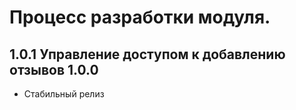 Процесс разработки модуля.
==============
1.0.1
  Управление доступом к добавлению отзывов
1.0.0
-----------------
  * Стабильный релиз